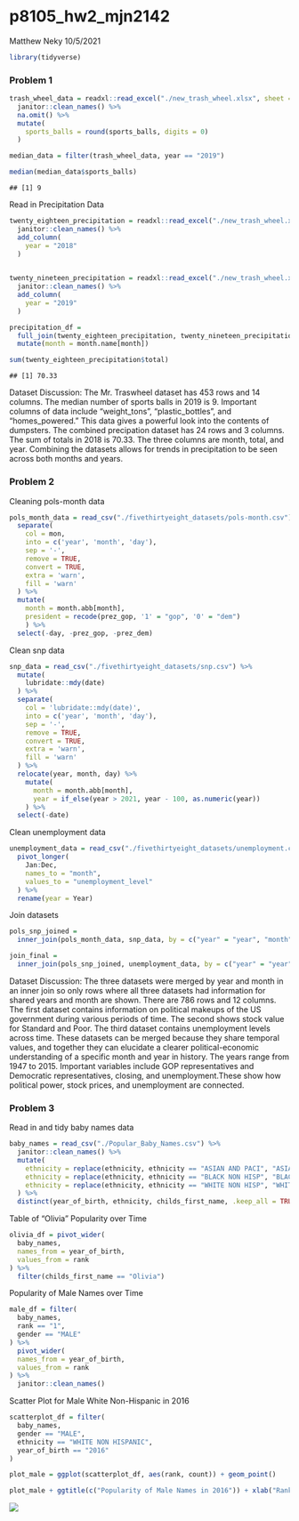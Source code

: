 p8105\_hw2\_mjn2142
================
Matthew Neky
10/5/2021

``` r
library(tidyverse)
```

### Problem 1

``` r
trash_wheel_data = readxl::read_excel("./new_trash_wheel.xlsx", sheet = "Mr. Trash Wheel", range = "A2:N535") %>%
  janitor::clean_names() %>%
  na.omit() %>% 
  mutate(
    sports_balls = round(sports_balls, digits = 0)
  )

median_data = filter(trash_wheel_data, year == "2019")

median(median_data$sports_balls)
```

    ## [1] 9

Read in Precipitation Data

``` r
twenty_eighteen_precipitation = readxl::read_excel("./new_trash_wheel.xlsx", sheet = "2018 Precipitation", range = "A2:B14") %>% 
  janitor::clean_names() %>% 
  add_column(
    year = "2018"
  )
  

twenty_nineteen_precipitation = readxl::read_excel("./new_trash_wheel.xlsx", sheet = "2019 Precipitation", range = "A2:B14") %>% 
  janitor::clean_names() %>% 
  add_column(
    year = "2019"
  )

precipitation_df =
  full_join(twenty_eighteen_precipitation, twenty_nineteen_precipitation, by = c("month" = "month", "year" = "year", "total" = "total")) %>%
  mutate(month = month.name[month])

sum(twenty_eighteen_precipitation$total)
```

    ## [1] 70.33

Dataset Discussion: The Mr. Traswheel dataset has 453 rows and 14
columns. The median number of sports balls in 2019 is 9. Important
columns of data include “weight\_tons”, “plastic\_bottles”, and
“homes\_powered.” This data gives a powerful look into the contents of
dumpsters. The combined precipation dataset has 24 rows and 3 columns.
The sum of totals in 2018 is 70.33. The three columns are month, total,
and year. Combining the datasets allows for trends in precipitation to
be seen across both months and years.

### Problem 2

Cleaning pols-month data

``` r
pols_month_data = read_csv("./fivethirtyeight_datasets/pols-month.csv") %>% 
  separate(
    col = mon,
    into = c('year', 'month', 'day'),
    sep = '-',
    remove = TRUE,
    convert = TRUE,
    extra = 'warn',
    fill = 'warn'
  ) %>% 
  mutate(
    month = month.abb[month],
    president = recode(prez_gop, '1' = "gop", '0' = "dem")
    ) %>% 
  select(-day, -prez_gop, -prez_dem)
```

Clean snp data

``` r
snp_data = read_csv("./fivethirtyeight_datasets/snp.csv") %>% 
  mutate(
    lubridate::mdy(date)
  ) %>% 
  separate(
    col = 'lubridate::mdy(date)',
    into = c('year', 'month', 'day'),
    sep = '-',
    remove = TRUE,
    convert = TRUE,
    extra = 'warn',
    fill = 'warn'
  ) %>% 
  relocate(year, month, day) %>% 
    mutate(
      month = month.abb[month],
      year = if_else(year > 2021, year - 100, as.numeric(year))
    ) %>% 
  select(-date)
```

Clean unemployment data

``` r
unemployment_data = read_csv("./fivethirtyeight_datasets/unemployment.csv") %>% 
  pivot_longer(
    Jan:Dec,
    names_to = "month",
    values_to = "unemployment_level"
  ) %>% 
  rename(year = Year)
```

Join datasets

``` r
pols_snp_joined = 
  inner_join(pols_month_data, snp_data, by = c("year" = "year", "month" = "month"))

join_final =
  inner_join(pols_snp_joined, unemployment_data, by = c("year" = "year", "month" = "month"))
```

Dataset Discussion: The three datasets were merged by year and month in
an inner join so only rows where all three datasets had information for
shared years and month are shown. There are 786 rows and 12 columns. The
first dataset contains information on political makeups of the US
government during various periods of time. The second shows stock value
for Standard and Poor. The third dataset contains unemployment levels
across time. These datasets can be merged because they share temporal
values, and together they can elucidate a clearer political-economic
understanding of a specific month and year in history. The years range
from 1947 to 2015. Important variables include GOP representatives and
Democratic representatives, closing, and unemployment.These show how
political power, stock prices, and unemployment are connected.

### Problem 3

Read in and tidy baby names data

``` r
baby_names = read_csv("./Popular_Baby_Names.csv") %>% 
  janitor::clean_names() %>% 
  mutate(
    ethnicity = replace(ethnicity, ethnicity == "ASIAN AND PACI", "ASIAN AND PACIFIC ISLANDER"),
    ethnicity = replace(ethnicity, ethnicity == "BLACK NON HISP", "BLACK NON HISPANIC"),
    ethnicity = replace(ethnicity, ethnicity == "WHITE NON HISP", "WHITE NON HISPANIC")
  ) %>% 
  distinct(year_of_birth, ethnicity, childs_first_name, .keep_all = TRUE)
```

Table of “Olivia” Popularity over Time

``` r
olivia_df = pivot_wider(
  baby_names,
  names_from = year_of_birth,
  values_from = rank
) %>% 
  filter(childs_first_name == "Olivia")
```

Popularity of Male Names over Time

``` r
male_df = filter(
  baby_names,
  rank == "1",
  gender == "MALE"
) %>% 
  pivot_wider(
  names_from = year_of_birth,
  values_from = rank
) %>% 
  janitor::clean_names()
```

Scatter Plot for Male White Non-Hispanic in 2016

``` r
scatterplot_df = filter(
  baby_names,
  gender == "MALE",
  ethnicity == "WHITE NON HISPANIC",
  year_of_birth == "2016"
)

plot_male = ggplot(scatterplot_df, aes(rank, count)) + geom_point()

plot_male + ggtitle(c("Popularity of Male Names in 2016")) + xlab("Rank in Popularity of Name") + ylab("Number of Children with Name")
```

![](p8105_hw2_mjn2142_files/figure-gfm/unnamed-chunk-10-1.png)<!-- -->
